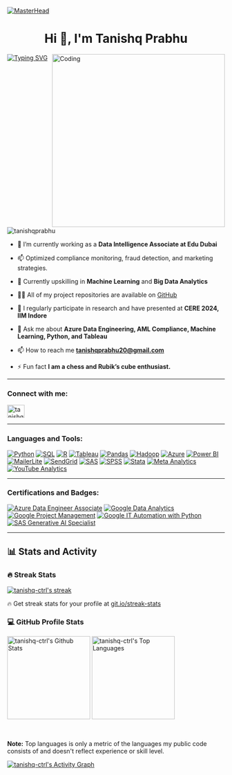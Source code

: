 [![MasterHead](https://visme.co/blog/wp-content/uploads/2019/10/animated-presentation-software-header.gif)]()

<h1 align="center">Hi 👋, I'm Tanishq Prabhu</h1>
<a href="https://git.io/typing-svg"><img src="https://readme-typing-svg.demolab.com?font=Sixtyfour&size=31&pause=1000&color=8149FF&background=6E40FF00&center=true&vCenter=true&width=2450&height=125&lines=Data+Intelligence+Associate+and+Azure+Data+Engineer;Specializing+in+AML%2C+Cybersecurity%2C+and+Risk+management;Expertise+in+Python%2C+SQL%2C+R%2C+and+advanced+analytics+tools+like+Tableau+and+SAS" alt="Typing SVG" /></a>
<img align="right" alt="Coding" width="400" src="https://miro.medium.com/max/680/0*7Q3yvSIv_t0ioJ-Z.gif"/>

<p align="left"> <img src="https://komarev.com/ghpvc/?username=tanishqprabhu&label=Profile%20views&color=0e75b6&style=flat" alt="tanishqprabhu" /> </p>

- 🔭 I’m currently working as a **Data Intelligence Associate at Edu Dubai**

- 📫 Optimized compliance monitoring, fraud detection, and marketing strategies.

- 🌱 Currently upskilling in **Machine Learning** and **Big Data Analytics**

- 👨‍💻 All of my project repositories are available on [GitHub](https://github.com/tanishq-ctrl)

- 📝 I regularly participate in research and have presented at **CERE 2024, IIM Indore**

- 💬 Ask me about **Azure Data Engineering, AML Compliance, Machine Learning, Python, and Tableau**

- 📫 How to reach me **tanishqprabhu20@gmail.com**

- ⚡ Fun fact **I am a chess and Rubik’s cube enthusiast.**

---

<h3 align="left">Connect with me:</h3>
<p align="left">
<a href="https://www.linkedin.com/in/tanishq-prabhu-b71467166/" target="blank"><img align="center" src="https://raw.githubusercontent.com/rahuldkjain/github-profile-readme-generator/master/src/images/icons/Social/linked-in-alt.svg" alt="tanishq-prabhu" height="30" width="40" /></a>
</p>

---

<h3 align="left">Languages and Tools:</h3>
<p>
  <a href="https://github.com/search?q=user%3Atanishq-ctrl+language%3Apython"><img alt="Python" src="https://img.shields.io/badge/Python-14354C.svg?logo=python&logoColor=white"></a>
  <a href="https://github.com/search?q=user%3Atanishq-ctrl+language%3Asql"><img alt="SQL" src="https://custom-icon-badges.demolab.com/badge/SQL-025E8C.svg?logo=database&logoColor=white"></a>
  <a href="https://github.com/search?q=user%3Atanishq-ctrl+language%3Ar"><img alt="R" src="https://img.shields.io/badge/R-276DC3.svg?logo=r&logoColor=white"></a>
  <a href="https://github.com/search?q=user%3Atanishq-ctrl+tool%3Atableau"><img alt="Tableau" src="https://img.shields.io/badge/Tableau-E97627.svg?logo=tableau&logoColor=white"></a>
  <a href="https://github.com/search?q=user%3Atanishq-ctrl+tool%3Apandas"><img alt="Pandas" src="https://img.shields.io/badge/Pandas-150458.svg?logo=pandas&logoColor=white"></a>
  <a href="https://github.com/search?q=user%3Atanishq-ctrl+tool%3Ahadoop"><img alt="Hadoop" src="https://img.shields.io/badge/Hadoop-ffbd39.svg?logo=apachehadoop&logoColor=black"></a>
  <a href="https://github.com/search?q=user%3Atanishq-ctrl+tool%3Aazure"><img alt="Azure" src="https://img.shields.io/badge/Azure-0078D4.svg?logo=microsoftazure&logoColor=white"></a>
  <a href="https://github.com/search?q=user%3Atanishq-ctrl+tool%3Apowerbi"><img alt="Power BI" src="https://img.shields.io/badge/Power%20BI-F2C811.svg?logo=powerbi&logoColor=black"></a>
  <a href="https://github.com/search?q=user%3Atanishq-ctrl+tool%3AmailerLite"><img alt="MailerLite" src="https://img.shields.io/badge/MailerLite-00C477.svg?logo=mailerlite&logoColor=white"></a>
  <a href="https://github.com/search?q=user%3Atanishq-ctrl+tool%3Asendgrid"><img alt="SendGrid" src="https://img.shields.io/badge/SendGrid-0084FF.svg?logo=sendgrid&logoColor=white"></a>
  <a href="https://github.com/search?q=user%3Atanishq-ctrl+tool%3Asas"><img alt="SAS" src="https://img.shields.io/badge/SAS-003f7e.svg?logo=sas&logoColor=white"></a>
  <a href="https://github.com/search?q=user%3Atanishq-ctrl+tool%3Aspss"><img alt="SPSS" src="https://img.shields.io/badge/SPSS-004586.svg?logo=ibm&logoColor=white"></a>
  <a href="https://github.com/search?q=user%3Atanishq-ctrl+tool%3Astata"><img alt="Stata" src="https://img.shields.io/badge/Stata-377eb8.svg?logo=stata&logoColor=white"></a>
  <a href="https://github.com/search?q=user%3Atanishq-ctrl+tool%3Ameta"><img alt="Meta Analytics" src="https://img.shields.io/badge/Meta%20Analytics-4267B2.svg?logo=meta&logoColor=white"></a>
  <a href="https://github.com/search?q=user%3Atanishq-ctrl+tool%3Ayoutube"><img alt="YouTube Analytics" src="https://img.shields.io/badge/YouTube%20Analytics-FF0000.svg?logo=youtube&logoColor=white"></a>
</p>



---

<h3 align="left">Certifications and Badges:</h3>
<p>
  <a href="https://learn.microsoft.com/en-us/certifications/azure-data-engineer/"><img alt="Azure Data Engineer Associate" src="https://img.shields.io/badge/Azure%20Data%20Engineer%20Associate-0078D4.svg?logo=microsoftazure&logoColor=white"></a>
  <a href="https://www.credly.com/badges/7abb071f-772a-46fe-a899-5a11699a62dc"><img alt="Google Data Analytics" src="https://img.shields.io/badge/Google%20Data%20Analytics-4285F4.svg?logo=google&logoColor=white"></a>
  <a href="https://www.credly.com/badges/a34119f2-402f-4443-8555-ccfe2520f1df"><img alt="Google Project Management" src="https://img.shields.io/badge/Google%20Project%20Management-34A853.svg?logo=google&logoColor=white"></a>
  <a href="https://www.credly.com/badges/941fa490-a052-46ae-beff-1ac8e55c117f"><img alt="Google IT Automation with Python" src="https://img.shields.io/badge/Google%20IT%20Automation%20with%20Python-FFCC00.svg?logo=google&logoColor=black"></a>
  <a href="https://www.sas.com/en_us/training/programs/sas-digital-badges.html"><img alt="SAS Generative AI Specialist" src="https://img.shields.io/badge/SAS%20Generative%20AI%20Specialist-003f7e.svg?logo=sas&logoColor=white"></a>
</p>


---


  <summary><h2>📊 Stats and Activity</h2></summary>

  <h3>🔥 Streak Stats</h3>

  <!-- GitHub Readme Streak Stats - https://github.com/DenverCoder1/github-readme-streak-stats -->
  <p>
    <a href="https://github.com/DenverCoder1/github-readme-streak-stats">
      <!-- Use https://streak-stats.demolab.com or self-host with your own Vercel app - visit https://git.io/streak-stats for instructions -->
      <img title="🔥 Get streak stats for your profile at git.io/streak-stats" alt="tanishq-ctrl's streak" src="https://github-readme-streak-stats-eight.vercel.app/?user=tanishq-ctrl&theme=monokai-metallian&hide_border=true&short_numbers=true"/>
    </a>
    <p>🔥 Get streak stats for your profile at <a href="https://git.io/streak-stats">git.io/streak-stats</a></p>
  </p>

  <h3>💻 GitHub Profile Stats</h3>

  <!-- https://github.com/anuraghazra/github-readme-stats -->

  <a href="https://github.com/anuraghazra/github-readme-stats"><img alt="tanishq-ctrl's Github Stats" src="https://denvercoder1-github-readme-stats.vercel.app/api/?username=tanishq-ctrl&show_icons=true&include_all_commits=true&count_private=true&theme=react&hide_border=true&bg_color=1F222E&title_color=F85D7F&icon_color=F8D866" height="192px"/></a>
  <a href="https://github.com/anuraghazra/github-readme-stats"><img alt="tanishq-ctrl's Top Languages" src="https://denvercoder1-github-readme-stats.vercel.app/api/top-langs/?username=tanishq-ctrl&langs_count=8&layout=compact&theme=react&hide_border=true&bg_color=1F222E&title_color=F85D7F&icon_color=F8D866&hide=Jupyter%20Notebook,Roff" height="192px"/></a>

  <br/>

  <b>Note:</b> Top languages is only a metric of the languages my public code consists of and doesn't reflect experience or skill level.
  
  <!-- https://github.com/ashutosh00710/github-readme-activity-graph -->

  <a href="https://github.com/ashutosh00710/github-readme-activity-graph"><img alt="tanishq-ctrl's Activity Graph" src="https://github-readme-activity-graph.vercel.app/graph/?username=tanishq-ctrl&bg_color=1F222E&color=F8D866&line=F85D7F&point=FFFFFF&hide_border=true" /></a>


